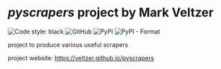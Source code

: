 

# *pyscrapers* project by Mark Veltzer

![Code style: black](https://img.shields.io/badge/code%20style-black-000000.svg)
![GitHub](https://img.shields.io/github/license/veltzer/pyscrapers)
![PyPI](https://img.shields.io/pypi/v/pyscrapers)
![PyPI - Format](https://img.shields.io/pypi/format/pyscrapers)

project to produce various useful scrapers

project website: https://veltzer.github.io/pyscrapers

